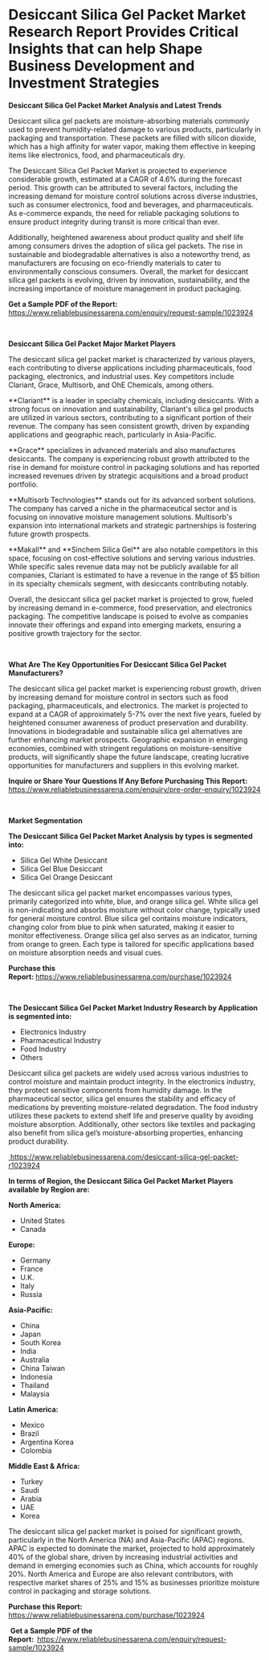 <p><h1>Desiccant Silica Gel Packet Market Research Report Provides Critical Insights that can help Shape Business Development and Investment Strategies</h1></p><p><strong>Desiccant Silica Gel Packet Market Analysis and Latest Trends</strong></p>
<p><p>Desiccant silica gel packets are moisture-absorbing materials commonly used to prevent humidity-related damage to various products, particularly in packaging and transportation. These packets are filled with silicon dioxide, which has a high affinity for water vapor, making them effective in keeping items like electronics, food, and pharmaceuticals dry.</p><p>The Desiccant Silica Gel Packet Market is projected to experience considerable growth, estimated at a CAGR of 4.6% during the forecast period. This growth can be attributed to several factors, including the increasing demand for moisture control solutions across diverse industries, such as consumer electronics, food and beverages, and pharmaceuticals. As e-commerce expands, the need for reliable packaging solutions to ensure product integrity during transit is more critical than ever.</p><p>Additionally, heightened awareness about product quality and shelf life among consumers drives the adoption of silica gel packets. The rise in sustainable and biodegradable alternatives is also a noteworthy trend, as manufacturers are focusing on eco-friendly materials to cater to environmentally conscious consumers. Overall, the market for desiccant silica gel packets is evolving, driven by innovation, sustainability, and the increasing importance of moisture management in product packaging.</p></p>
<p><strong>Get a Sample PDF of the Report:&nbsp;</strong> <a href="https://www.reliablebusinessarena.com/enquiry/request-sample/1023924?utm_campaign=1420&utm_medium=2&utm_source=Github&utm_content=ia&utm_term=18042025&utm_id=desiccant-silica-gel-packet">https://www.reliablebusinessarena.com/enquiry/request-sample/1023924</a></p>
<p>&nbsp;</p>
<p><strong>Desiccant Silica Gel Packet Major Market Players</strong></p>
<p><p>The desiccant silica gel packet market is characterized by various players, each contributing to diverse applications including pharmaceuticals, food packaging, electronics, and industrial uses. Key competitors include Clariant, Grace, Multisorb, and OhE Chemicals, among others.</p><p>**Clariant** is a leader in specialty chemicals, including desiccants. With a strong focus on innovation and sustainability, Clariant's silica gel products are utilized in various sectors, contributing to a significant portion of their revenue. The company has seen consistent growth, driven by expanding applications and geographic reach, particularly in Asia-Pacific.</p><p>**Grace** specializes in advanced materials and also manufactures desiccants. The company is experiencing robust growth attributed to the rise in demand for moisture control in packaging solutions and has reported increased revenues driven by strategic acquisitions and a broad product portfolio.</p><p>**Multisorb Technologies** stands out for its advanced sorbent solutions. The company has carved a niche in the pharmaceutical sector and is focusing on innovative moisture management solutions. Multisorb's expansion into international markets and strategic partnerships is fostering future growth prospects.</p><p>**Makall** and **Sinchem Silica Gel** are also notable competitors in this space, focusing on cost-effective solutions and serving various industries. While specific sales revenue data may not be publicly available for all companies, Clariant is estimated to have a revenue in the range of $5 billion in its specialty chemicals segment, with desiccants contributing notably.</p><p>Overall, the desiccant silica gel packet market is projected to grow, fueled by increasing demand in e-commerce, food preservation, and electronics packaging. The competitive landscape is poised to evolve as companies innovate their offerings and expand into emerging markets, ensuring a positive growth trajectory for the sector.</p></p>
<p>&nbsp;</p>
<p><strong>What Are The Key Opportunities For Desiccant Silica Gel Packet Manufacturers?</strong></p>
<p><p>The desiccant silica gel packet market is experiencing robust growth, driven by increasing demand for moisture control in sectors such as food packaging, pharmaceuticals, and electronics. The market is projected to expand at a CAGR of approximately 5-7% over the next five years, fueled by heightened consumer awareness of product preservation and durability. Innovations in biodegradable and sustainable silica gel alternatives are further enhancing market prospects. Geographic expansion in emerging economies, combined with stringent regulations on moisture-sensitive products, will significantly shape the future landscape, creating lucrative opportunities for manufacturers and suppliers in this evolving market.</p></p>
<p><strong>Inquire or Share Your Questions If Any Before Purchasing This Report:</strong> <a href="https://www.reliablebusinessarena.com/enquiry/pre-order-enquiry/1023924?utm_campaign=1420&utm_medium=2&utm_source=Github&utm_content=ia&utm_term=18042025&utm_id=desiccant-silica-gel-packet">https://www.reliablebusinessarena.com/enquiry/pre-order-enquiry/1023924</a></p>
<p>&nbsp;</p>
<p><strong>Market Segmentation</strong></p>
<p><strong>The Desiccant Silica Gel Packet Market Analysis by types is segmented into:</strong></p>
<p><ul><li>Silica Gel White Desiccant</li><li>Silica Gel Blue Desiccant</li><li>Silica Gel Orange Desiccant</li></ul></p>
<p><p>The desiccant silica gel packet market encompasses various types, primarily categorized into white, blue, and orange silica gel. White silica gel is non-indicating and absorbs moisture without color change, typically used for general moisture control. Blue silica gel contains moisture indicators, changing color from blue to pink when saturated, making it easier to monitor effectiveness. Orange silica gel also serves as an indicator, turning from orange to green. Each type is tailored for specific applications based on moisture absorption needs and visual cues.</p></p>
<p><strong>Purchase this Report:&nbsp;</strong><a href="https://www.reliablebusinessarena.com/purchase/1023924?utm_campaign=1420&utm_medium=2&utm_source=Github&utm_content=ia&utm_term=18042025&utm_id=desiccant-silica-gel-packet">https://www.reliablebusinessarena.com/purchase/1023924</a></p>
<p>&nbsp;</p>
<p><strong>The Desiccant Silica Gel Packet Market Industry Research by Application is segmented into:</strong></p>
<p><ul><li>Electronics Industry</li><li>Pharmaceutical Industry</li><li>Food Industry</li><li>Others</li></ul></p>
<p><p>Desiccant silica gel packets are widely used across various industries to control moisture and maintain product integrity. In the electronics industry, they protect sensitive components from humidity damage. In the pharmaceutical sector, silica gel ensures the stability and efficacy of medications by preventing moisture-related degradation. The food industry utilizes these packets to extend shelf life and preserve quality by avoiding moisture absorption. Additionally, other sectors like textiles and packaging also benefit from silica gel’s moisture-absorbing properties, enhancing product durability.</p></p>
<p><a href="https://www.reliablebusinessarena.com/desiccant-silica-gel-packet-r1023924?utm_campaign=1420&utm_medium=2&utm_source=Github&utm_content=ia&utm_term=18042025&utm_id=desiccant-silica-gel-packet">&nbsp;https://www.reliablebusinessarena.com/desiccant-silica-gel-packet-r1023924</a></p>
<p><strong>In terms of Region, the Desiccant Silica Gel Packet Market Players available by Region are:</strong></p>
<p>
    <p> <strong> North America: </strong>
        <ul>
            <li>United States</li>
            <li>Canada</li>
        </ul>
        </p> 
    <p> <strong> Europe: </strong>
        <ul>
            <li>Germany</li>
            <li>France</li>
            <li>U.K.</li>
            <li>Italy</li>
            <li>Russia</li>
        </ul>
        </p> 
    <p> <strong> Asia-Pacific: </strong>
        <ul>
            <li>China</li>
            <li>Japan</li>
            <li>South Korea</li>
            <li>India</li>
            <li>Australia</li>
            <li>China Taiwan</li>
            <li>Indonesia</li>
            <li>Thailand</li>
            <li>Malaysia</li>
        </ul>
        </p> 
    <p> <strong> Latin America: </strong>
        <ul>
            <li>Mexico</li>
            <li>Brazil</li>
            <li>Argentina Korea</li>
            <li>Colombia</li>
        </ul>
        </p> 
    <p> <strong> Middle East & Africa: </strong>
        <ul>
            <li>Turkey</li>
            <li>Saudi</li>
            <li>Arabia</li>
            <li>UAE</li>
            <li>Korea</li>
        </ul>
    </p>
    </p>
<p><p>The desiccant silica gel packet market is poised for significant growth, particularly in the North America (NA) and Asia-Pacific (APAC) regions. APAC is expected to dominate the market, projected to hold approximately 40% of the global share, driven by increasing industrial activities and demand in emerging economies such as China, which accounts for roughly 20%. North America and Europe are also relevant contributors, with respective market shares of 25% and 15% as businesses prioritize moisture control in packaging and storage solutions.</p></p>
<p><strong>Purchase this Report: </strong><a href="https://www.reliablebusinessarena.com/purchase/1023924?utm_campaign=1420&utm_medium=2&utm_source=Github&utm_content=ia&utm_term=18042025&utm_id=desiccant-silica-gel-packet">https://www.reliablebusinessarena.com/purchase/1023924</a></p>
<p>&nbsp;<strong>Get a Sample PDF of the Report:&nbsp;&nbsp;</strong><a href="https://www.reliablebusinessarena.com/enquiry/request-sample/1023924?utm_campaign=1420&utm_medium=2&utm_source=Github&utm_content=ia&utm_term=18042025&utm_id=desiccant-silica-gel-packet">https://www.reliablebusinessarena.com/enquiry/request-sample/1023924</a></p>
<p><strong></strong></p>
<p><p></p><p></p><p></p></p>